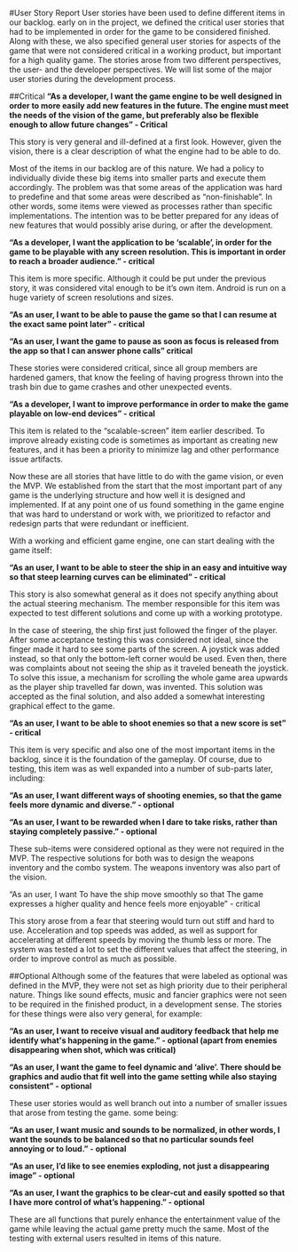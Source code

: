 #User Story Report
User stories have been used to define different items in our backlog. early on in the project, we defined the critical user stories that had to be implemented in order for the game to be considered finished. Along with these, we also specified general user stories for aspects of the game that were not considered critical in a working product, but important for a high quality game. The stories arose from two different perspectives, the user- and the developer perspectives. We will list some of the major user stories during the development process.

##Critical
**“As a developer, I want the game engine to be well designed in order to more easily add new features in the future. The engine must meet the needs of the vision of the game, but preferably also be flexible enough to allow future changes” - Critical**

This story is very general and ill-defined at a first look. However, given the vision, there is a clear description of what the engine had to be able to do. 

Most of the items in our backlog are of this nature. We had a policy to individually divide these big items into smaller parts and execute them accordingly. The problem was that some areas of the application was hard to predefine and that some areas were described as “non-finishable”. In other words, some items were viewed as processes rather than specific implementations. The intention was to be better prepared for any ideas of new features that would possibly arise during, or after the development.

**“As a developer, I want the application to be ‘scalable’, in order for the game to be playable with any screen resolution. This is important in order to reach a broader audience.” - critical**

This item is more specific. Although it could be put under the previous story, it was considered vital enough to be it’s own item. Android is run on a huge variety of screen resolutions and sizes.

**“As an user, I want to be able to pause the game so that I can resume at the exact same point later” - critical**

**“As an user, I want the game to pause as soon as focus is released from the app so that I can answer phone calls” critical**

These stories were considered critical, since all group members are hardened gamers, that know the feeling of having progress thrown into the trash bin due to game crashes and other unexpected events.


**“As a developer, I want to improve performance in order to make the game playable on low-end devices” - critical**

This item is related to the “scalable-screen” item earlier described. To improve already existing code is sometimes as important as creating new features, and it has been a priority to minimize lag and other performance issue artifacts.

Now these are all stories that have little to do with the game vision, or even the MVP. We established from the start that the most important part of any game is the underlying structure and how well it is designed and implemented. If at any point one of us found something in the game engine that was hard to understand or work with, we prioritized to refactor and redesign parts that were redundant or inefficient.

With a working and efficient game engine, one can start dealing with the game itself:

**“As an user, I want to be able to steer the ship in an easy and intuitive way so that steep learning curves can be eliminated” - critical**

This story is also somewhat general as it does not specify anything about the actual steering mechanism. The member responsible for this item was expected to test different solutions and come up with a working prototype. 

In the case of steering, the ship first just followed the finger of the player. After some acceptance testing this was considered not ideal, since the finger made it hard to see some parts of the screen. A joystick was added instead, so that only the bottom-left corner would be used. Even then, there was complaints about not seeing the ship as it traveled beneath the joystick. To solve this issue, a mechanism for scrolling the whole game area upwards as the player ship travelled far down, was invented. This solution was accepted as the final solution, and also added a somewhat interesting graphical effect to the game.

**“As an user, I want to be able to shoot enemies so that a new score is set” - critical**

This item is very specific and also one of the most important items in the backlog, since it is the foundation of the gameplay. Of course, due to testing, this item was as well expanded into a number of sub-parts later, including:

**“As an user, I want different ways of shooting enemies, so that the game feels more dynamic and diverse.” - optional**

**“As an user, I want to be rewarded when I dare to take risks, rather than staying completely passive.” - optional**

These sub-items were considered optional as they were not required in the MVP. The respective solutions for both was to design the weapons inventory and the combo system. The weapons inventory was also part of the vision.

“As an user, I want To have the ship move smoothly so that The game expresses a higher quality and hence feels more enjoyable” - critical

This story arose from a fear that steering would turn out stiff and hard to use. Acceleration and top speeds was added, as well as support for accelerating at different speeds by moving the thumb less or more. The system was tested a lot to set the different values that affect the steering, in order to improve control as much as possible.

##Optional
Although some of the features that were labeled as optional was defined in the MVP, they were not set as high priority due to their peripheral nature. Things like sound effects, music and fancier graphics were not seen to be required in the finished product, in a development sense. The stories for these things were also very general, for example:

**“As an user, I want to receive visual and auditory feedback that help me identify what's happening in the game.” - optional (apart from enemies disappearing when shot, which was critical)**

**“As an user, I want the game to feel dynamic and ‘alive’. There should be graphics and audio that fit well into the game setting while also staying consistent” - optional**

These user stories would as well branch out into a number of smaller issues that arose from testing the game. some being:

**“As an user, I want music and sounds to be normalized, in other words, I want the sounds to be balanced so that no particular sounds feel annoying or to loud.” - optional**

**“As an user, I’d like to see enemies exploding, not just a disappearing image” - optional**

**“As an user, I want the graphics to be clear-cut and easily spotted so that I have more control of what’s happening.” - optional**

These are all functions that purely enhance the entertainment value of the game while leaving the actual game pretty much the same. Most of the testing with external users resulted in items of this nature.
